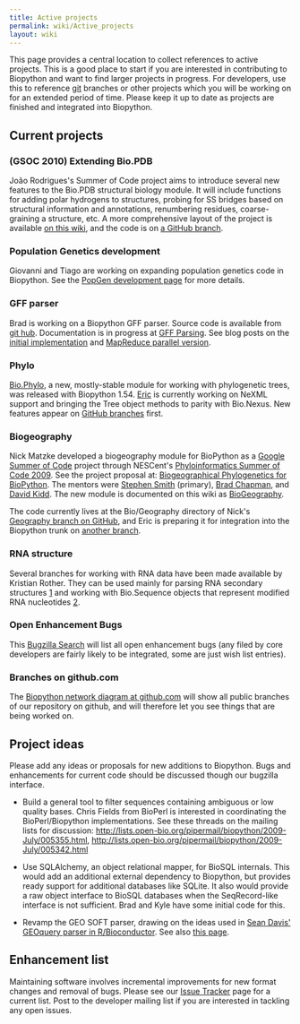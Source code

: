 ```yaml
---
title: Active projects
permalink: wiki/Active_projects
layout: wiki
---
```


This page provides a central location to collect references to active
projects. This is a good place to start if you are interested in
contributing to Biopython and want to find larger projects in progress.
For developers, use this to reference [git](git "wikilink") branches or
other projects which you will be working on for an extended period of
time. Please keep it up to date as projects are finished and integrated
into Biopython.

Current projects
----------------

### (GSOC 2010) Extending Bio.PDB

João Rodrigues's Summer of Code project aims to introduce several new
features to the Bio.PDB structural biology module. It will include
functions for adding polar hydrogens to structures, probing for SS
bridges based on structural information and annotations, renumbering
residues, coarse-graining a structure, etc. A more comprehensive layout
of the project is available [on this wiki](GSOC2010_Joao "wikilink"),
and the code is on [a GitHub
branch](http://github.com/JoaoRodrigues/biopython/tree/GSOC2010).

### Population Genetics development

Giovanni and Tiago are working on expanding population genetics code in
Biopython. See the [PopGen development page](PopGen_dev "wikilink") for
more details.

### GFF parser

Brad is working on a Biopython GFF parser. Source code is available from
[git hub](http://github.com/chapmanb/bcbb/tree/master/gff).
Documentation is in progress at [GFF Parsing](GFF_Parsing "wikilink").
See blog posts on the [initial
implementation](http://bcbio.wordpress.com/2009/03/08/initial-gff-parser-for-biopython/)
and [MapReduce parallel
version](http://bcbio.wordpress.com/2009/03/22/mapreduce-implementation-of-gff-parsing-for-biopython/).

### Phylo

[Bio.Phylo](Phylo "wikilink"), a new, mostly-stable module for working
with phylogenetic trees, was released with Biopython 1.54.
[Eric](User%3AEricTalevich "wikilink") is currently working on NeXML
support and bringing the Tree object methods to parity with Bio.Nexus.
New features appear on [GitHub
branches](http://github.com/etal/biopython/) first.

### Biogeography

Nick Matzke developed a biogeography module for BioPython as a [Google
Summer of Code](Google_Summer_of_Code "wikilink") project through
NESCent's [Phyloinformatics Summer of Code
2009](https://www.nescent.org/wg_phyloinformatics/Phyloinformatics_Summer_of_Code_2009).
See the project proposal at: [Biogeographical Phylogenetics for
BioPython](http://socghop.appspot.com/student_project/show/google/gsoc2009/nescent/t124022798250).
The mentors were [Stephen Smith](http://blackrim.org/) (primary), [Brad
Chapman](http://bcbio.wordpress.com/), and [David
Kidd](http://evoviz.nescent.org/). The new module is documented on this
wiki as [BioGeography](BioGeography "wikilink").

The code currently lives at the Bio/Geography directory of Nick's
[Geography branch on
GitHub](http://github.com/nmatzke/biopython/tree/Geography), and Eric is
preparing it for integration into the Biopython trunk on [another
branch](http://github.com/etal/biopython/tree/geography).

### RNA structure

Several branches for working with RNA data have been made available by
Kristian Rother. They can be used mainly for parsing RNA secondary
structures [1](http://github.com/krother/biopython/tree/rna) and working
with Bio.Sequence objects that represent modified RNA nucleotides
[2](http://github.com/krother/biopython/tree/rna_alphabet).

### Open Enhancement Bugs

This [Bugzilla
Search](http://bugzilla.open-bio.org/buglist.cgi?product=Biopython&bug_status=NEW&bug_status=ASSIGNED&bug_status=REOPENED&bug_severity=enhancement)
will list all open enhancement bugs (any filed by core developers are
fairly likely to be integrated, some are just wish list entries).

### Branches on github.com

The [Biopython network diagram at
github.com](http://github.com/biopython/biopython/network) will show all
public branches of our repository on github, and will therefore let you
see things that are being worked on.

Project ideas
-------------

Please add any ideas or proposals for new additions to Biopython. Bugs
and enhancements for current code should be discussed though our
bugzilla interface.

-   Build a general tool to filter sequences containing ambiguous or low
    quality bases. Chris Fields from BioPerl is interested in
    coordinating the BioPerl/Biopython implementations. See these
    threads on the mailing lists for discussion:
    <http://lists.open-bio.org/pipermail/biopython/2009-July/005355.html>,
    <http://lists.open-bio.org/pipermail/biopython/2009-July/005342.html>

<!-- -->

-   Use SQLAlchemy, an object relational mapper, for BioSQL internals.
    This would add an additional external dependency to Biopython, but
    provides ready support for additional databases like SQLite. It also
    would provide a raw object interface to BioSQL databases when the
    SeqRecord-like interface is not sufficient. Brad and Kyle have some
    initial code for this.

<!-- -->

-   Revamp the GEO SOFT parser, drawing on the ideas used in [Sean
    Davis' GEOquery parser in
    R/Bioconductor](http://www.bioconductor.org/packages/bioc/html/GEOquery.html).
    See also [this page](http://www.warwick.ac.uk/go/peter_cock/r/geo/).

Enhancement list
----------------

Maintaining software involves incremental improvements for new format
changes and removal of bugs. Please see our [Issue
Tracker](http://redmine.open-bio.org/projects/biopython) page for a
current list. Post to the developer mailing list if you are interested
in tackling any open issues.
